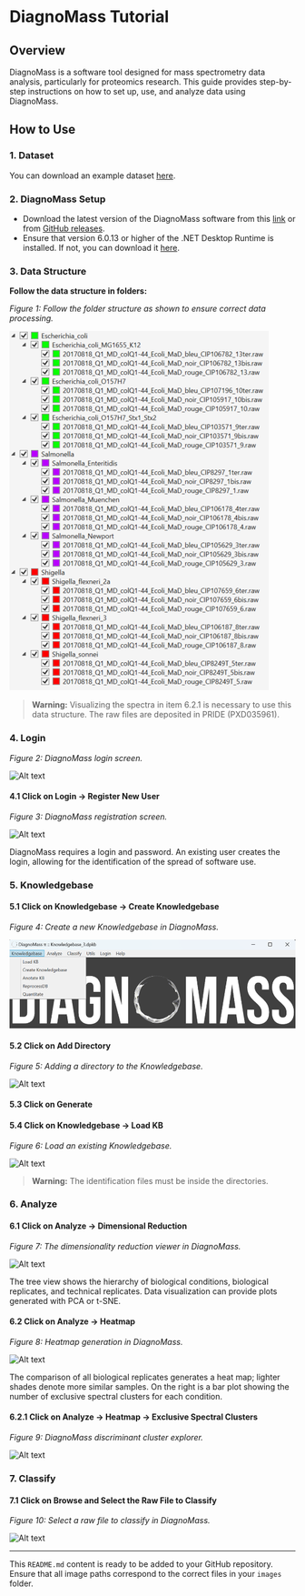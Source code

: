 # DiagnoMass Tutorial

## Overview

DiagnoMass is a software tool designed for mass spectrometry data analysis, particularly for proteomics research. This guide provides step-by-step instructions on how to set up, use, and analyze data using DiagnoMass.

## How to Use

### 1. Dataset

You can download an example dataset [here](http://proteomics.fiocruz.br/diagnomass).

### 2. DiagnoMass Setup

- Download the latest version of the DiagnoMass software from this [link](https://www.diagnomass.com/dev/Publish.html) or from [GitHub releases](https://github.com/eumrn/DM/releases).
- Ensure that version 6.0.13 or higher of the .NET Desktop Runtime is installed. If not, you can download it [here](https://dotnet.microsoft.com/en-us/download).

### 3. Data Structure

**Follow the data structure in folders:**

*Figure 1: Follow the folder structure as shown to ensure correct data processing.*

![Alt text](Images/image001.png)

> **Warning:** Visualizing the spectra in item 6.2.1 is necessary to use this data structure. The raw files are deposited in PRIDE (PXD035961).

### 4. Login

*Figure 2: DiagnoMass login screen.*

![Alt text](images/image002.png)

#### 4.1 Click on Login -> Register New User

*Figure 3: DiagnoMass registration screen.*

![Alt text](images/image003.png)

DiagnoMass requires a login and password. An existing user creates the login, allowing for the identification of the spread of software use.

### 5. Knowledgebase

#### 5.1 Click on Knowledgebase -> Create Knowledgebase

*Figure 4: Create a new Knowledgebase in DiagnoMass.*

![Alt text](images/image004.png)

#### 5.2 Click on Add Directory

*Figure 5: Adding a directory to the Knowledgebase.*

![Alt text](images/image005.png)

#### 5.3 Click on Generate

#### 5.4 Click on Knowledgebase -> Load KB

*Figure 6: Load an existing Knowledgebase.*

![Alt text](images/image006.png)

> **Warning:** The identification files must be inside the directories.

### 6. Analyze

#### 6.1 Click on Analyze -> Dimensional Reduction

*Figure 7: The dimensionality reduction viewer in DiagnoMass.*

![Alt text](images/image007.png)

The tree view shows the hierarchy of biological conditions, biological replicates, and technical replicates. Data visualization can provide plots generated with PCA or t-SNE.

#### 6.2 Click on Analyze -> Heatmap

*Figure 8: Heatmap generation in DiagnoMass.*

![Alt text](images/image008.png)

The comparison of all biological replicates generates a heat map; lighter shades denote more similar samples. On the right is a bar plot showing the number of exclusive spectral clusters for each condition.

#### 6.2.1 Click on Analyze -> Heatmap -> Exclusive Spectral Clusters

*Figure 9: DiagnoMass discriminant cluster explorer.*

![Alt text](images/image009.png)

### 7. Classify

#### 7.1 Click on Browse and Select the Raw File to Classify

*Figure 10: Select a raw file to classify in DiagnoMass.*

![Alt text](images/image010.png)

---

This `README.md` content is ready to be added to your GitHub repository. Ensure that all image paths correspond to the correct files in your `images` folder.
